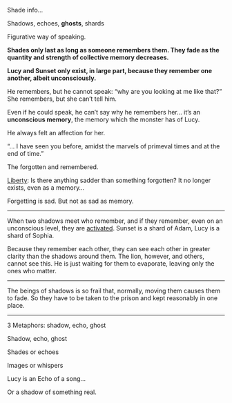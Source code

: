 Shade info…

Shadows, echoes, **ghosts**, shards

Figurative way of speaking.

**Shades only last as long as someone remembers them. They fade as the quantity and strength of collective memory decreases.**

**Lucy and Sunset only exist, in large part, because they remember one another, albeit unconsciously.**

He remembers, but he cannot speak: “why are you looking at me like that?” She remembers, but she can’t tell him.

Even if he could speak, he can’t say why he remembers her… it’s an **unconscious memory**, the memory which the monster has of Lucy.

He always felt an affection for her.

“… I have seen you before, amidst the marvels of primeval times and at the end of time.”

The forgotten and remembered.

[Liberty](/p/f92b3507b1bf46cc81c6c04fb40efa41): Is there anything sadder than something forgotten? It no longer exists, even as a memory…

Forgetting is sad. But not as sad as memory.

***

When two shadows meet who remember, and if they remember, even on an unconscious level, they are [activated](/p/6186266638ff44bc9fa48d3cb912f53b). Sunset is a shard of Adam, Lucy is a shard of Sophia.

Because they remember each other, they can see each other in greater clarity than the shadows around them. The lion, however, and others, cannot see this. He is just waiting for them to evaporate, leaving only the ones who matter.

***

The beings of shadows is so frail that, normally, moving them causes them to fade. So they have to be taken to the prison and kept reasonably in one place.

***

3 Metaphors: shadow, echo, ghost

Shadow, echo, ghost

Shades or echoes

Images or whispers

Lucy is an Echo of a song…

Or a shadow of something real.
